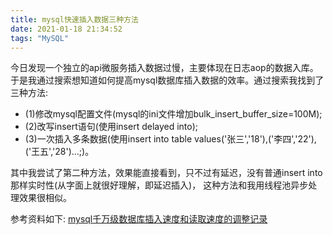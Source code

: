 ```yaml
---
title: mysql快速插入数据三种方法
date: 2021-01-18 21:34:52
tags: "MySQL"
---
```

今日发现一个独立的api微服务插入数据过慢，主要体现在日志aop的数据入库。于是我通过搜索想知道如何提高mysql数据库插入数据的效率。通过搜索我找到了三种方法:
- (1)修改mysql配置文件(mysql的ini文件增加bulk_insert_buffer_size=100M);
- (2)改写insert语句(使用insert delayed into);
- (3)一次插入多条数据(使用insert into table values('张三','18'),('李四','22'),('王五','28')...;)。

其中我尝试了第二种方法，效果能直接看到，只不过有延迟，没有普通insert into那样实时性(从字面上就很好理解，即延迟插入)，
这种方法和我用线程池异步处理效果很相似。

参考资料如下:
[mysql千万级数据库插入速度和读取速度的调整记录](https://www.cnblogs.com/wangsongbai/p/10493700.html)




